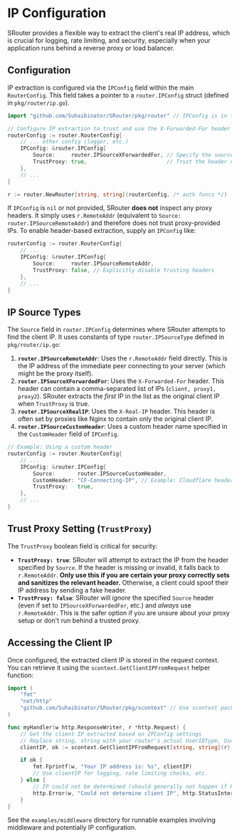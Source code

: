 # IP Configuration

SRouter provides a flexible way to extract the client's real IP address, which is crucial for logging, rate limiting, and security, especially when your application runs behind a reverse proxy or load balancer.

## Configuration

IP extraction is configured via the `IPConfig` field within the main `RouterConfig`. This field takes a pointer to a `router.IPConfig` struct (defined in `pkg/router/ip.go`).

```go
import "github.com/Suhaibinator/SRouter/pkg/router" // IPConfig is in the router package

// Configure IP extraction to trust and use the X-Forwarded-For header
routerConfig := router.RouterConfig{
    // ... other config (logger, etc.)
    IPConfig: &router.IPConfig{
        Source:     router.IPSourceXForwardedFor, // Specify the source header
        TrustProxy: true,                         // Trust the header value
    },
    // ...
}

r := router.NewRouter[string, string](routerConfig, /* auth funcs */)
```

If `IPConfig` is `nil` or not provided, SRouter **does not** inspect any proxy headers. It simply uses `r.RemoteAddr` (equivalent to `Source: router.IPSourceRemoteAddr`) and therefore does not trust proxy-provided IPs. To enable header-based extraction, supply an `IPConfig` like:

```go
routerConfig := router.RouterConfig{
    // ...
    IPConfig: &router.IPConfig{
        Source:     router.IPSourceRemoteAddr,
        TrustProxy: false, // Explicitly disable trusting headers
    },
    // ...
}
```

## IP Source Types

The `Source` field in `router.IPConfig` determines where SRouter attempts to find the client IP. It uses constants of type `router.IPSourceType` defined in `pkg/router/ip.go`:

1.  **`router.IPSourceRemoteAddr`**: Uses the `r.RemoteAddr` field directly. This is the IP address of the immediate peer connecting to your server (which might be the proxy itself).
2.  **`router.IPSourceXForwardedFor`**: Uses the `X-Forwarded-For` header. This header can contain a comma-separated list of IPs (`client, proxy1, proxy2`). SRouter extracts the *first* IP in the list as the original client IP when `TrustProxy` is true.
3.  **`router.IPSourceXRealIP`**: Uses the `X-Real-IP` header. This header is often set by proxies like Nginx to contain only the original client IP.
4.  **`router.IPSourceCustomHeader`**: Uses a custom header name specified in the `CustomHeader` field of `IPConfig`.

```go
// Example: Using a custom header
routerConfig := router.RouterConfig{
    // ...
    IPConfig: &router.IPConfig{
        Source:       router.IPSourceCustomHeader,
        CustomHeader: "CF-Connecting-IP", // Example: Cloudflare header
        TrustProxy:   true,
    },
    // ...
}
```

## Trust Proxy Setting (`TrustProxy`)

The `TrustProxy` boolean field is critical for security:

-   **`TrustProxy: true`**: SRouter will attempt to extract the IP from the header specified by `Source`. If the header is missing or invalid, it falls back to `r.RemoteAddr`. **Only use this if you are certain your proxy correctly sets and sanitizes the relevant header.** Otherwise, a client could spoof their IP address by sending a fake header.
-   **`TrustProxy: false`**: SRouter will *ignore* the specified `Source` header (even if set to `IPSourceXForwardedFor`, etc.) and *always* use `r.RemoteAddr`. This is the safer option if you are unsure about your proxy setup or don't run behind a trusted proxy.

## Accessing the Client IP

Once configured, the extracted client IP is stored in the request context. You can retrieve it using the `scontext.GetClientIPFromRequest` helper function:

```go
import (
	"fmt"
	"net/http"
	"github.com/Suhaibinator/SRouter/pkg/scontext" // Use scontext package
)

func myHandler(w http.ResponseWriter, r *http.Request) {
    // Get the client IP extracted based on IPConfig settings
    // Replace string, string with your router's actual UserIDType, UserObjectType
    clientIP, ok := scontext.GetClientIPFromRequest[string, string](r)

    if ok {
        fmt.Fprintf(w, "Your IP address is: %s", clientIP)
        // Use clientIP for logging, rate limiting checks, etc.
    } else {
        // IP could not be determined (should generally not happen if RemoteAddr is available)
        http.Error(w, "Could not determine client IP", http.StatusInternalServerError)
    }
}
```

See the `examples/middleware` directory for runnable examples involving middleware and potentially IP configuration.

